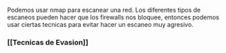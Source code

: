 Podemos usar nmap para escanear una red.
Los diferentes tipos de escaneos pueden hacer que los firewalls nos bloquee, entonces podemos usar ciertas tecnicas para evitar hacer un escaneo muy agresivo.
### [[Tecnicas de Evasion]]
